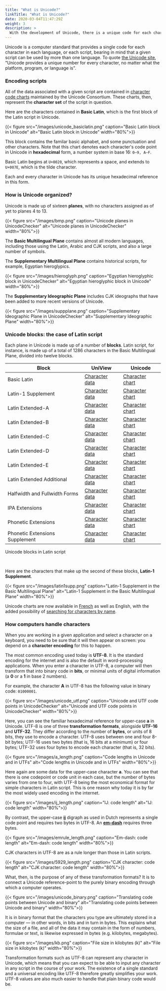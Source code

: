 ```yaml
--- 
title: "What is Unicode?"
linkTitle: "What is Unicode?"
date: 2020-03-04T11:47:29Z
weight: 3
description: >
  With the development of Unicode, there is a unique code for each character in each language — or script
---
```


Unicode is a computer standard that provides a single code for each character in each language, or each script, bearing in mind that a given script can be used by more than one language. To quote [the Unicode site](https://home.unicode.org/basic-info/overview/), "Unicode provides a unique number for every character, no matter what the platform, program, or language is". 

### Encoding scripts

All of the data associated with a given script are contained in [character code charts](https://www.unicode.org/charts/) maintained by the Unicode Consortium. These charts, then, represent the **character set** of the script in question. 

Here are the characters contained in **Basic Latin**, which is the first block of the Latin script in Unicode.

{{< figure src="/images/unicode_basiclatin.png" caption="Basic Latin block in Unicode" alt="Basic Latin block in Unicode" width="80%">}}

This block contains the familar basic alphabet, and some punctuation and other characters. Note that this chart denotes each character's code point in Unicode in **hexadecimal** form, a number system in base 16: `0–9, A–F`.

Basic Latin begins at `U+0020`, which represents a space, and extends to `U+007E`, which is the tilde character. 

Each and every character in Unicode has its unique hexadecimal reference in this form.
 
### How is Unicode organized?

Unicode is made up of sixteen **planes**, with no characters assigned as of yet to planes 4 to 13.

{{< figure src="/images/bmp.png" caption="Unicode planes in UnicodeChecker" alt="Unicode planes in UnicodeChecker" width="80%">}}

The **Basic Multilingual Plane** contains almost all modern languages, including those using the Latin, Arabic and CJK scripts, and also a large number of symbols. 

The **Supplementary Multilingual Plane** contains historical scripts, for example, Egyptian hieroglypics.

{{< figure src="/images/hieroglyph.png" caption="Egyptian hieroglyphic block in UnicodeChecker" alt="Egyptian hieroglyphic block in Unicode" width="80%">}}

The **Supplementary Ideographic Plane** includes CJK ideographs that have been added to more recent versions of Unicode.

{{< figure src="/images/suppplane.png" caption="Supplementary Ideographic Plane in UnicodeChecker" alt="Supplementary Ideographic Plane" width="80%">}}

### Unicode blocks: the case of Latin script

Each plane in Unicode is made up of a number of **blocks**. Latin script, for instance, is made up of a total of 1286 characters in the Basic Multilingual Plane, divided into twelve blocks. 

| Block      | UniView| Unicode |
| ----------- | ----------- | ----------- |
| Basic Latin                      | [Character data](https://r12a.github.io/uniview/?block=basic_latin)                      | [Character chart](http://www.unicode.org/charts/PDF/U0000.pdf) |
| Latin-1 Supplement               | [Character data](https://r12a.github.io/uniview/?block=latin-1_supplement)               | [Character chart](http://www.unicode.org/charts/PDF/U0080.pdf) |
| Latin Extended-A                 | [Character data](https://r12a.github.io/uniview/?block=latin_extended-a)                 | [Character chart](http://www.unicode.org/charts/PDF/U0100.pdf) |
| Latin Extended-B                 | [Character data](https://r12a.github.io/uniview/?block=latin_extended-b)                 | [Character chart](http://www.unicode.org/charts/PDF/U0180.pdf) |
| Latin Extended-C                 | [Character data](https://r12a.github.io/uniview/?block=latin_extended-c)                 | [Character chart](http://www.unicode.org/charts/PDF/U2C60.pdf) |
| Latin Extended-D                 | [Character data](https://r12a.github.io/uniview/?block=latin_extended-d)                 | [Character chart](http://www.unicode.org/charts/PDF/UA720.pdf) |
| Latin Extended-E                 | [Character data](https://r12a.github.io/uniview/?block=latin_extended-e)                 | [Character chart](http://www.unicode.org/charts/PDF/UAB30.pdf) |
| Latin Extended Additional        | [Character data](https://r12a.github.io/uniview/?block=latin_extended_additional)        | [Character chart](http://www.unicode.org/charts/PDF/U1E00.pdf) |
| Halfwidth and Fullwidth Forms    | [Character data](https://r12a.github.io/uniview/?block=halfwidth_and_fullwidth_forms)    | [Character chart](http://www.unicode.org/charts/PDF/UFF00.pdf) |
| IPA Extensions                   | [Character data](https://r12a.github.io/uniview/?block=ipa_extensions)                   | [Character chart](http://www.unicode.org/charts/PDF/U0250.pdf) |
| Phonetic Extensions              | [Character data](https://r12a.github.io/uniview/?block=phonetic_extensions)              | [Character chart](http://www.unicode.org/charts/PDF/U1D00.pdf) |
| Phonetic Extensions Supplement   | [Character data](https://r12a.github.io/uniview/?block=phonetic_extensions_supplement)   | [Character chart](http://www.unicode.org/charts/PDF/U1D80.pdf) |

<figcaption>Unicode blocks in Latin script</figcaption>

&nbsp;

Here are the characters that make up the second of these blocks, **Latin-1 Supplement**.

{{< figure src="/images/latin1supp.png" caption="Latin-1 Supplement in the Basic Multilingual Plane" alt="Latin-1 Supplement in the Basic Multilingual Plane" width="80%">}}

Unicode charts are now available in [French](https://www.unicode.org/charts/fr/) as well as English, with the added possibility of [searching for characters by name](https://www.unicode.org/charts/fr/charindex.html).

### How computers handle characters

When you are working in a given application and select a character on a keyboard, you need to be sure that it will then appear on screen: you depend on a **character encoding** for this to happen. 

The most common encoding used today is **UTF-8**. It is the standard encoding for the internet and is also the default in word-processing applications. When you enter a character in UTF-8, a computer will then transform that into binary code in **bits**, or minimal units of digital information (a **0** or a **1** in base 2 numbers). 

For example, the character **A** in UTF-8 has the following value in binary code: `01000001`.

{{< figure src="/images/unicode_utf.png" caption="Unicode and UTF code points in UnicodeChecker" alt="Unicode and UTF code points in UnicodeChecker" width="80%">}}

Here, you can see the familiar hexadecimal reference for upper-case **a** in Unicode. UTF-8 is one of three **transformation formats**, alongside **UTF-16** and **UTF-32**. They differ according to the number of **bytes**, or units of 8 bits, they use to encode a character. UTF-8 uses between one and four 8-bit bytes; UTF-16 uses two bytes (that is, 16 bits at a minimum) or four bytes; UTF-32 uses four bytes to encode each character (that is, 32 bits). 

{{< figure src="/images/a_length.png" caption="Code lengths in Unicode and in UTFs" alt="Code lengths in Unicode and in UTFs" width="80%">}}

Here again are some data for the upper-case character **a**. You can see that there is one codepoint or code unit in each case, but the number of bytes varies from one to four, with UTF-8 being the most economical format for simple characters in Latin script. This is one reason why today it is by far the most widely used encoding in the internet. 

{{< figure src="/images/ij_length.png" caption="IJ: code length" alt="IJ: code length" width="80%">}}

By contrast, the upper-case **[ij](/docs/fonts/types-and-usage/#digraphs-and-ligatures)** digraph as used in Dutch represents a single code point and requires two bytes in UTF-8. An **[em-dash](/docs/tips/smart-typography/#dashes)** requires three bytes.

{{< figure src="/images/emrule_length.png" caption="Em-dash: code length" alt="Em-dash: code length" width="80%">}}

CJK characters in UTF-8 are as a rule longer than those in Latin scripts. 

{{< figure src="/images/5929_length.png" caption="CJK character: code length" alt="CJK character: code length" width="80%">}}

What, then, is the purpose of any of these transformation formats? It is to connect a Unicode reference-point to the purely binary encoding through which a computer operates.

{{< figure src="/images/unicode_binary.png" caption="Translating code points between Unicode and binary" alt="Translating code points between Unicode and binary" width="80%">}}

It is in binary format that the characters you type are ultimately stored in a computer — in other words, in bits and in turn in bytes. This explains what the size of a file, and all of the data it may contain in the form of numbers, formulae or text, is likewise expressed in bytes (e.g. kilobytes, megabytes).

{{< figure src="/images/kb.png" caption="File size in kilobytes (k)" alt="File size in kilobytes (k)" width="80%">}}

Transformation formats such as UTF-8 can represent any character in Unicode, which means that you can expect to be able to input any character in any script in the course of your work. The existence of a single standard and a universal encoding like UTF-8 therefore greatly simplifies your work. UTF-8 values are also much easier to handle that plain binary code would be.
